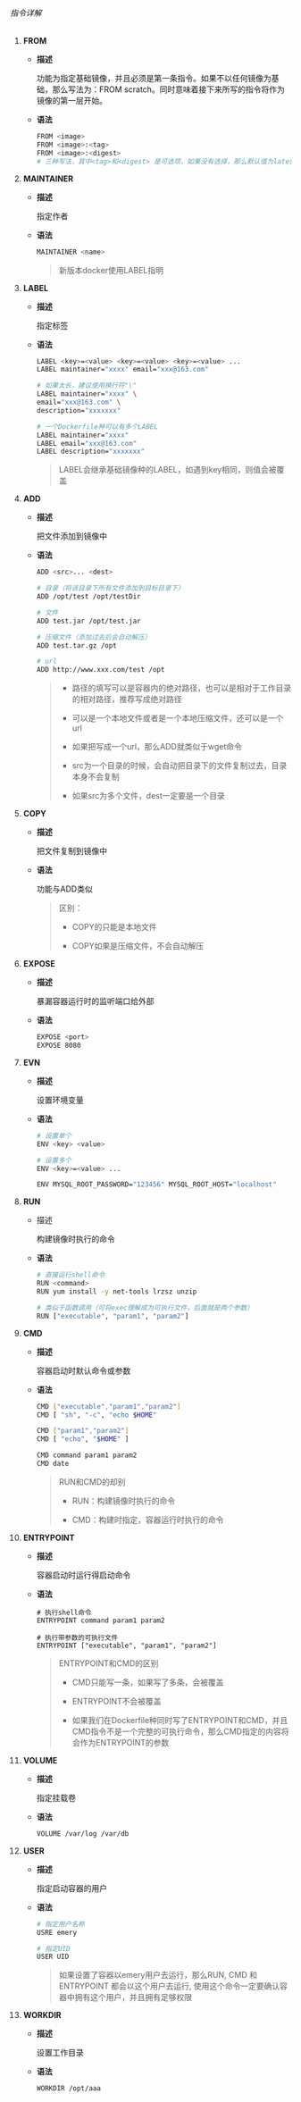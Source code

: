 ###### 指令详解

1. **FROM** 

   - **描述**

     功能为指定基础镜像，并且必须是第一条指令。如果不以任何镜像为基础，那么写法为：FROM scratch。同时意味着接下来所写的指令将作为镜像的第一层开始。

   - **语法**

     ```bash
     FROM <image>
     FROM <image>:<tag>
     FROM <image>:<digest> 
     # 三种写法，其中<tag>和<digest> 是可选项，如果没有选择，那么默认值为latest
     ```

2. **MAINTAINER** 

   - **描述**

     指定作者

   - **语法**

     ```bash
     MAINTAINER <name>
     ```

     > 新版本docker使用LABEL指明

3. **LABEL**

   - **描述**

     指定标签

   - **语法**

     ```bash
     LABEL <key>=<value> <key>=<value> <key>=<value> ...
     LABEL maintainer="xxxx" email="xxx@163.com"
     
     # 如果太长，建议使用换行符"\"
     LABEL maintainer="xxxx" \
     email="xxx@163.com" \
     description="xxxxxxx"
     
     # 一个Dockerfile种可以有多个LABEL
     LABEL maintainer="xxxx"
     LABEL email="xxx@163.com"
     LABEL description="xxxxxxx"
     ```

     > LABEL会继承基础镜像种的LABEL，如遇到key相同，则值会被覆盖

4. **ADD**

   - **描述**

     把文件添加到镜像中

   - **语法**

     ```bash
     ADD <src>... <dest>
     
     # 目录（将该目录下所有文件添加到目标目录下）
     ADD /opt/test /opt/testDir
     
     # 文件
     ADD test.jar /opt/test.jar
     
     # 压缩文件（添加过去后会自动解压）
     ADD test.tar.gz /opt
     
     # url
     ADD http://www.xxx.com/test /opt
     ```

     >- 路径的填写可以是容器内的绝对路径，也可以是相对于工作目录的相对路径，推荐写成绝对路径
     >
     >- 可以是一个本地文件或者是一个本地压缩文件，还可以是一个url
     >
     >- 如果把写成一个url，那么ADD就类似于wget命令
     >
     >- src为一个目录的时候，会自动把目录下的文件复制过去，目录本身不会复制
     >
     >- 如果src为多个文件，dest一定要是一个目录
     >
     >  

5. **COPY**

   - **描述**

     把文件复制到镜像中

   - **语法**

     功能与ADD类似

     > 区别：
     >
     > - COPY的只能是本地文件
     >
     > - COPY如果是压缩文件，不会自动解压
     >
     >   

6. **EXPOSE**

   - **描述**

     暴漏容器运行时的监听端口给外部

   - **语法**

     ```bash
     EXPOSE <port>
     EXPOSE 8080
     ```

7. **EVN**

   - **描述**

     设置环境变量

   - **语法**

     ```bash
     # 设置单个
     ENV <key> <value>
     
     # 设置多个
     ENV <key>=<value> ...
     
     ENV MYSQL_ROOT_PASSWORD="123456" MYSQL_ROOT_HOST="localhost"  
     ```

8. **RUN**

   - 描述

     构建镜像时执行的命令

   - **语法**

     ```bash
     # 直接运行shell命令
     RUN <command>
     RUN yum install -y net-tools lrzsz unzip
     
     # 类似于函数调用（可将exec理解成为可执行文件，后面就是两个参数）
     RUN ["executable", "param1", "param2"]
     ```

9. **CMD**

   - **描述**

     容器启动时默认命令或参数

   - **语法**

     ```bash
     CMD ["executable","param1","param2"]
     CMD [ "sh", "-c", "echo $HOME" 
     
     CMD ["param1","param2"]
     CMD [ "echo", "$HOME" ]
     
     CMD command param1 param2
     CMD date
     ```

     >RUN和CMD的却别
     >
     >- RUN：构建镜像时执行的命令
     >
     >- CMD：构建时指定，容器运行时执行的命令
     >
     >  

10. **ENTRYPOINT**

    - **描述**

      容器启动时运行得启动命令

    - **语法**

      ```bsh
      # 执行shell命令
      ENTRYPOINT command param1 param2
      
      # 执行带参数的可执行文件
      ENTRYPOINT ["executable", "param1", "param2"]  
      ```

      > ENTRYPOINT和CMD的区别
      >
      > - CMD只能写一条，如果写了多条，会被覆盖
      >
      > - ENTRYPOINT不会被覆盖
      >
      > - 如果我们在Dockerfile种同时写了ENTRYPOINT和CMD，并且CMD指令不是一个完整的可执行命令，那么CMD指定的内容将会作为ENTRYPOINT的参数
      >
      >   

11. **VOLUME**

    - **描述**

      指定挂载卷

    - **语法**

      ```bash
      VOLUME /var/log /var/db
      ```

12. **USER**

    - **描述**

      指定启动容器的用户

    - **语法**

      ```bash
      # 指定用户名称
      USRE emery
      
      # 指定UID
      USER UID
      ```

      > 如果设置了容器以emery用户去运行，那么RUN, CMD 和 ENTRYPOINT 都会以这个用户去运行,
      > 使用这个命令一定要确认容器中拥有这个用户，并且拥有足够权限

13. **WORKDIR**

    - **描述**

      设置工作目录

    - **语法**

      ```bash
      WORKDIR /opt/aaa
      ```

      

    

